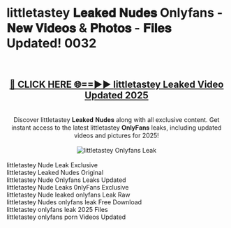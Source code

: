<h1>littletastey 𝐋𝐞𝐚𝐤𝐞𝐝 𝐍𝐮𝐝𝐞𝐬 Onlyfans - 𝐍𝐞𝐰 𝐕𝐢𝐝𝐞𝐨𝐬 & 𝐏𝐡𝐨𝐭𝐨𝐬 - 𝐅𝐢𝐥𝐞𝐬 Updated! 0032</h1>
        <br>
        <div align="center">
        <h2><a href="https://ishortn.ink/bxWkSV7Me" rel="nofollow">🔴 CLICK HERE 🌐==►► <b>littletastey Leaked Video Updated 2025</b></a></h2>
        <br>
        Discover littletastey 𝐋𝐞𝐚𝐤𝐞𝐝 𝐍𝐮𝐝𝐞𝐬 along with all exclusive content. Get instant access to the latest littletastey 𝐎𝐧𝐥𝐲𝐅𝐚𝐧𝐬 leaks, including updated videos and pictures for 2025!
        <br>
        <br>
        <a href="https://ishortn.ink/bxWkSV7Me" rel="nofollow" data-target="animated-image.originalLink">
            <img src="https://i.imgur.com/1EjSzPs.png" alt="littletastey Onlyfans Leak" style="max-width: 100%; display: inline-block;" data-target="animated-image.originalImage">
        </a>
        </div>
        <br>
        littletastey Nude Leak Exclusive<br>
        littletastey Leaked Nudes Original<br>
        littletastey Nude Onlyfans Leaks Updated<br>
        littletastey Nude Leaks 0nlyFans Exclusive<br>
        littletastey Nude leaked onlyfans Leak Raw<br>
        littletastey Nudes onlyfans leak Free Download<br>
        littletastey onlyfans leak 2025 Files<br>
        littletastey onlyfans porn Videos Updated<br>